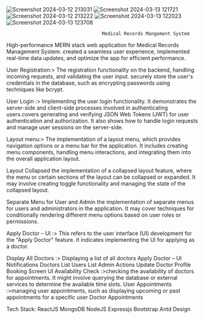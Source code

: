 
![Screenshot 2024-03-12 213031](https://github.com/whynotdev/MedicalRecordsManagementApp/assets/115531149/2d6cf7d4-33fa-40c2-8ed2-880685510884)
![Screenshot 2024-03-13 121721](https://github.com/whynotdev/MedicalRecordsManagementApp/assets/115531149/7a8ef28a-c466-44cf-bd3f-b6af86968649)
![Screenshot 2024-03-12 213222](https://github.com/whynotdev/MedicalRecordsManagementApp/assets/115531149/3056a463-e76f-456f-b3a7-9b01e262207f)
![Screenshot 2024-03-13 122023](https://github.com/whynotdev/MedicalRecordsManagementApp/assets/115531149/d89f377a-7133-46d6-8fca-8317485e3270)
![Screenshot 2024-03-13 123708](https://github.com/whynotdev/MedicalRecordsManagementApp/assets/115531149/d09c431b-c3e3-49c8-9778-c4f2a537c9df)



                                       Medical Records Mangement System

High-performance MERN stack web application for Medical Records Management System.
created a seamless user experience, implemented real-time data updates, and optimize the app for efficient performance. 

User Registration:>
The registration functionality on the backend, handling incoming requests, and validating the user input. securely store the user's credentials in the database, such as encrypting passwords using techniques like bcrypt.

User Login :>
Implementing the user login functionality. It demonstrates the server-side and client-side processes involved in authenticating users.covers generating and verifying JSON Web Tokens (JWT) for user authentication and authorization. It also shows how to handle login requests and manage user sessions on the server-side.

Layout menu:> 
The implementation of a layout menu, which provides navigation options or a menu bar for the application. It includes creating menu components, handling menu interactions, and integrating them into the overall application layout.

Layout Collapsed the implementation of a collapsed layout feature, where the menu or certain sections of the layout can be collapsed or expanded. It may involve creating toggle functionality and managing the state of the collapsed layout.

Separate Menu for User and Admin the implementation of separate menus for users and administrators in the application. It may cover techniques for conditionally rendering different menu options based on user roles or permissions.

Apply Doctor – UI :>
This refers to the user interface (UI) development for the "Apply Doctor" feature. It indicates implementing the UI for applying as a doctor.

Display All Doctors :> Displaying a list of all doctors
Apply Doctor – UI 
Notifications 
Doctors List
Users List
Admin Actions
Update Doctor Profile
Booking Screen UI
Availability Check :>checking the availability of doctors for appointments. It might involve querying the database or external services to determine the available time slots.
User Appointments :>managing user appointments, such as displaying upcoming or past appointments for a specific user
Doctor Appointments

Tech Stack:
ReactJS
MongoDB
NodeJS
Expressjs
Bootstrap
Antd Design
